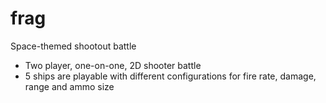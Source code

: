# frag

Space-themed shootout battle
- Two player, one-on-one, 2D shooter battle
- 5 ships are playable with different configurations for fire rate, damage, range and ammo size
